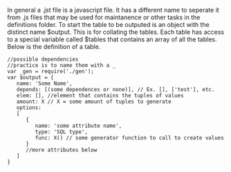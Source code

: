In general a .jst file is a javascript file. It has a different name to
seperate it from .js files that may be used for maintanence or other tasks
in the definitions folder. To start the table to be outputed is an object
with the distinct name $output. This is for collating the tables. Each table
has access to a special variable called $tables that contains an array
of all the tables. Below is the definition of a table.

~~~~
//possible dependencies
//practice is to name them with a _
var _gen = require('./gen');
var $output = {
   name: 'Some Name',
   depends: [(some dependences or none)], // Ex. [], ['test'], etc.
   elem: [], //element that contains the tuples of values
   amount: X // X = some amount of tuples to generate
   options:
   [
      {
         name: 'some attribute name',
         type: 'SQL type',
         func: X() // some generator function to call to create values
      }
      //more attributes below
   ]
}
~~~~

